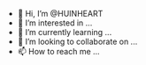 - 👋 Hi, I’m @HUINHEART
- 👀 I’m interested in ...
- 🌱 I’m currently learning ...
- 💞️ I’m looking to collaborate on ...
- 📫 How to reach me ...

<!---
HUINHEART/HUINHEART is a ✨ special ✨ repository because its `README.md` (this file) appears on your GitHub profile.
You can click the Preview link to take a look at your changes.
--->

